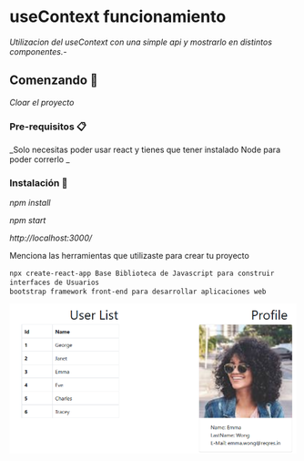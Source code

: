 # useContext funcionamiento

_Utilizacion del useContext con una simple api y mostrarlo en distintos componentes.-_

## Comenzando 🚀

_Cloar el proyecto_

### Pre-requisitos 📋

_Solo necesitas poder usar react y tienes que tener instalado Node para poder correrlo _

### Instalación 🔧

_npm install_

_npm start_

_http://localhost:3000/_

Menciona las herramientas que utilizaste para crear tu proyecto

    npx create-react-app Base Biblioteca de Javascript para construir interfaces de Usuarios
    bootstrap framework front-end para desarrollar aplicaciones web

<img src="./public/useContext.png" alt="Not Available"/>